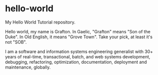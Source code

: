 # hello-world
My Hello World Tutorial repository.

Hello world, my name is Grafton.  In Gaelic, "Grafton" means "Son of the Duke".  In Old English, it means "Grove Town".  Take your pick, at least it's not "SOB".

I am a software and information systems engineering generalist with 30+ years of real-time, transactional, batch, and web systems development, debugging, refactoring, optimization, documentation, deployment and maintenance, globally.

